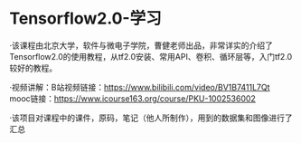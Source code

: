 # Tensorflow2.0-学习  

·该课程由北京大学，软件与微电子学院，曹健老师出品，非常详实的介绍了Tensorflow2.0的使用教程，从tf2.0安装、常用API、卷积、循环层等，入门tf2.0较好的教程。  

·视频讲解：B站视频链接：https://www.bilibili.com/video/BV1B7411L7Qt   
           mooc链接：https://www.icourse163.org/course/PKU-1002536002  


·该项目对课程中的课件，原码，笔记（他人所制作），用到的数据集和图像进行了汇总


